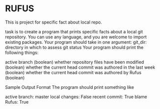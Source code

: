 # RUFUS
This is project for specific fact about local repo.

task is to create a program that prints specific facts about a local git repository. You can use any language, and you are welcome to import existing packages.
Your program should take in one argument:
git_dir: directory in which to assess git status
Your program should print the following things:

active branch (boolean)
whether repository files have been modified (boolean)
whether the current head commit was authored in the last week (boolean)
whether the current head commit was authored by Rufus (boolean)


Sample Output Format
The program should print something like

active branch: master
local changes: False
recent commit: True
blame Rufus: True

